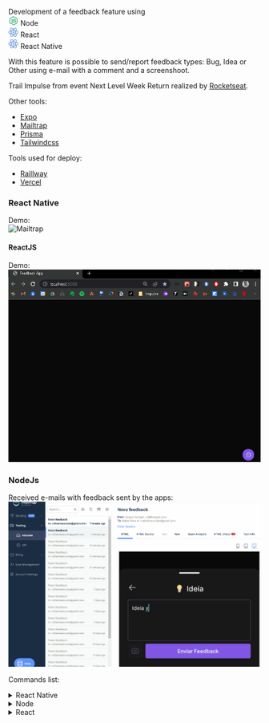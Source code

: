 Development of a feedback feature using <br />
<img src="_walls/icons8-node-js-80.png" width="20"> Node <br />
<img src="_walls/icons8-react-80.png" width="20"> React <br /> 
<img src="_walls/icons8-react-80.png" width="20"> React Native <br />

With this feature is possible to send/report feedback types: Bug, Idea or Other using e-mail with a comment and a screenshoot. <br />

Trail Impulse from event Next Level Week Return realized by [Rocketseat](https://www.rocketseat.com.br). <br />

Other tools:
* [Expo](https://expo.dev/)
* [Mailtrap](https://mailtrap.io/)
* [Prisma](https://www.prisma.io/)
* [Tailwindcss](https://tailwindcss.com/)

Tools used for deploy:
* [Raillway](https://railway.app/)
* [Vercel](https://vercel.com/)

### React Native
Demo: <br />
![Mailtrap](https://github.com/RafaelPablo/nlw-return/blob/main/_walls/mobile.gif)

#### ReactJS
Demo: <br />
![ReactJS](https://github.com/RafaelPablo/nlw-return/blob/main/_walls/front.gif)

### NodeJs
Received e-mails with feedback sent by the apps: <br />
![Mailtrap](https://github.com/RafaelPablo/nlw-return/blob/main/_walls/mailtrap.gif)

Commands list:
<details>
<summary>React Native</summary>
<br>
- npm install -g expo-cli
- [https://play.google.com/store/apps/details?id=host.exp.exponent&hl=pt_BR&gl=US](https://play.google.com/store/apps/details?id=host.exp.exponent&hl=pt_BR&gl=US)
- expo --version
- expo init mobile
- expo start
- extension id: rodrigorgtic.rcomponent
    rnso - styles
    rnbc - index
- expo install expo-font @expo-google-fonts/inter
- expo install expo-app-loading
- npm install --save phosphor-react-native
- expo install react-native-svg
- npm install react-native-iphone-x-helper
- expo install @gorhom/bottom-sheet@^4
- expo install react-native-reanimated
- expo install react-native-gesture-handler
- expo start --clear
- expo install react-native-view-shot
- npm install axios
- expo install expo-file-system
</details>

<details>
<summary>Node</summary>
<br>
- npm init -y
- npm i typescript @types/node ts-node-dev -D
- npx tsc --init
- npx tsc
- npm i express
- npm i -D @types/express
- npm run dev
- npm i prisma -D
- npm i @prisma/client
- npx prisma init
- npx prisma migrate dev
- npx prisma studio
- npm install nodemailer
- npm install @types/nodemailer
- npm install jest -D
- npx jest --init
- npm install ts-node -D
- npm i -D jest @swc/jest
- npm i @types/jest -D
- npm run test
- npm i cors
- npm i @types/cors -D
- npm run build
</details>

<details>
<summary>React</summary>
<br>
- npm create vite@latest
- npm run dev
- npm install -D tailwindcss postcss autoprefixer
- npx tailwindcss init -p
- npm install phosphor-react
- npm install @headlessui/react
- npm install -D @tailwindcss/forms
- npm install --save-dev tailwind-scrollbar
- npm install html2canvas
- npm install axios
<details>
